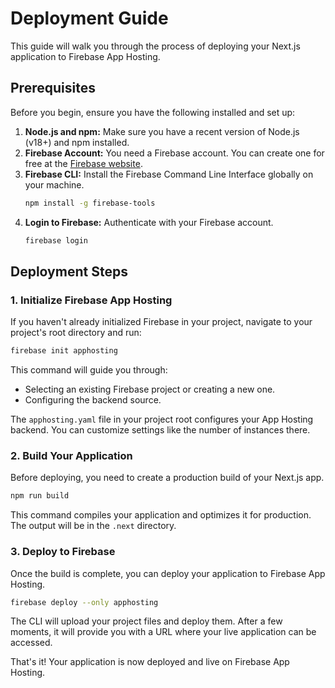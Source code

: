 # Deployment Guide

This guide will walk you through the process of deploying your Next.js application to Firebase App Hosting.

## Prerequisites

Before you begin, ensure you have the following installed and set up:

1.  **Node.js and npm:** Make sure you have a recent version of Node.js (v18+) and npm installed.
2.  **Firebase Account:** You need a Firebase account. You can create one for free at the [Firebase website](https://firebase.google.com/).
3.  **Firebase CLI:** Install the Firebase Command Line Interface globally on your machine.
    ```bash
    npm install -g firebase-tools
    ```
4.  **Login to Firebase:** Authenticate with your Firebase account.
    ```bash
    firebase login
    ```

## Deployment Steps

### 1. Initialize Firebase App Hosting

If you haven't already initialized Firebase in your project, navigate to your project's root directory and run:

```bash
firebase init apphosting
```

This command will guide you through:
- Selecting an existing Firebase project or creating a new one.
- Configuring the backend source.

The `apphosting.yaml` file in your project root configures your App Hosting backend. You can customize settings like the number of instances there.

### 2. Build Your Application

Before deploying, you need to create a production build of your Next.js app.

```bash
npm run build
```

This command compiles your application and optimizes it for production. The output will be in the `.next` directory.

### 3. Deploy to Firebase

Once the build is complete, you can deploy your application to Firebase App Hosting.

```bash
firebase deploy --only apphosting
```

The CLI will upload your project files and deploy them. After a few moments, it will provide you with a URL where your live application can be accessed.

That's it! Your application is now deployed and live on Firebase App Hosting.
